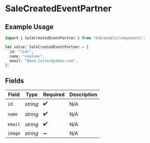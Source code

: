 # SaleCreatedEventPartner

## Example Usage

```typescript
import { SaleCreatedEventPartner } from "dub/models/components";

let value: SaleCreatedEventPartner = {
  id: "<id>",
  name: "<value>",
  email: "Dena.Carter@yahoo.com",
};
```

## Fields

| Field              | Type               | Required           | Description        |
| ------------------ | ------------------ | ------------------ | ------------------ |
| `id`               | *string*           | :heavy_check_mark: | N/A                |
| `name`             | *string*           | :heavy_check_mark: | N/A                |
| `email`            | *string*           | :heavy_check_mark: | N/A                |
| `image`            | *string*           | :heavy_minus_sign: | N/A                |